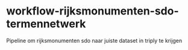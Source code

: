 # workflow-rijksmonumenten-sdo-termennetwerk
Pipeline om rijksmonumenten sdo naar juiste dataset in triply te krijgen
